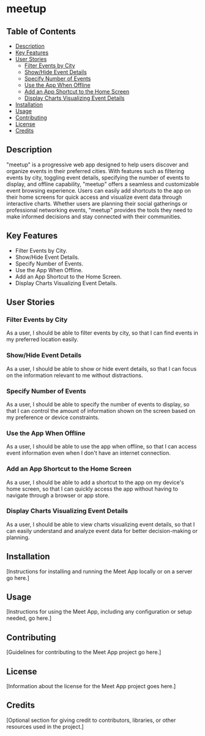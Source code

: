 # meetup

## Table of Contents

- [Description](#description)
- [Key Features](#key-features)
- [User Stories](#user-stories)
  - [Filter Events by City](#filter-events-by-city)
  - [Show/Hide Event Details](#showhide-event-details)
  - [Specify Number of Events](#specify-number-of-events)
  - [Use the App When Offline](#use-the-app-when-offline)
  - [Add an App Shortcut to the Home Screen](#add-an-app-shortcut-to-the-home-screen)
  - [Display Charts Visualizing Event Details](#display-charts-visualizing-event-details)
- [Installation](#installation)
- [Usage](#usage)
- [Contributing](#contributing)
- [License](#license)
- [Credits](#credits)

## Description

"meetup" is a progressive web app designed to help users discover and organize events in their preferred cities. With features such as filtering events by city, toggling event details, specifying the number of events to display, and offline capability, "meetup" offers a seamless and customizable event browsing experience. Users can easily add shortcuts to the app on their home screens for quick access and visualize event data through interactive charts. Whether users are planning their social gatherings or professional networking events, "meetup" provides the tools they need to make informed decisions and stay connected with their communities.

## Key Features

- Filter Events by City.
- Show/Hide Event Details.
- Specify Number of Events.
- Use the App When Offline.
- Add an App Shortcut to the Home Screen.
- Display Charts Visualizing Event Details.

## User Stories

### Filter Events by City
As a user, I should be able to filter events by city, so that I can find events in my preferred location easily.

### Show/Hide Event Details
As a user, I should be able to show or hide event details, so that I can focus on the information relevant to me without distractions.

### Specify Number of Events
As a user, I should be able to specify the number of events to display, so that I can control the amount of information shown on the screen based on my preference or device constraints.

### Use the App When Offline
As a user, I should be able to use the app when offline, so that I can access event information even when I don't have an internet connection.

### Add an App Shortcut to the Home Screen
As a user, I should be able to add a shortcut to the app on my device's home screen, so that I can quickly access the app without having to navigate through a browser or app store.

### Display Charts Visualizing Event Details
As a user, I should be able to view charts visualizing event details, so that I can easily understand and analyze event data for better decision-making or planning.

## Installation

[Instructions for installing and running the Meet App locally or on a server go here.]

## Usage

[Instructions for using the Meet App, including any configuration or setup needed, go here.]

## Contributing

[Guidelines for contributing to the Meet App project go here.]

## License

[Information about the license for the Meet App project goes here.]

## Credits

[Optional section for giving credit to contributors, libraries, or other resources used in the project.]
